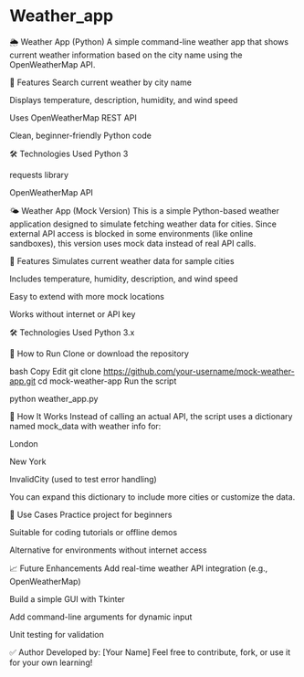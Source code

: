# Weather_app

🌦 Weather App (Python)
A simple command-line weather app that shows current weather information based on the city name using the OpenWeatherMap API.

📌 Features
Search current weather by city name

Displays temperature, description, humidity, and wind speed

Uses OpenWeatherMap REST API
 
Clean, beginner-friendly Python code

🛠 Technologies Used 
Python 3

requests library

OpenWeatherMap API


🌤️ Weather App (Mock Version)
This is a simple Python-based weather application designed to simulate fetching weather data for cities.
Since external API access is blocked in some environments (like online sandboxes), this version uses mock data instead of real API calls.

📌 Features
Simulates current weather data for sample cities

Includes temperature, humidity, description, and wind speed

Easy to extend with more mock locations

Works without internet or API key

🛠 Technologies Used
Python 3.x

🚀 How to Run
Clone or download the repository

bash
Copy
Edit
git clone https://github.com/your-username/mock-weather-app.git
cd mock-weather-app
Run the script

python weather_app.py

🧠 How It Works
Instead of calling an actual API, the script uses a dictionary named mock_data with weather info for:

London

New York

InvalidCity (used to test error handling)

You can expand this dictionary to include more cities or customize the data.

📌 Use Cases
Practice project for beginners

Suitable for coding tutorials or offline demos

Alternative for environments without internet access

📈 Future Enhancements
Add real-time weather API integration (e.g., OpenWeatherMap)

Build a simple GUI with Tkinter

Add command-line arguments for dynamic input

Unit testing for validation

✅ Author
Developed by: [Your Name]
Feel free to contribute, fork, or use it for your own learning!


